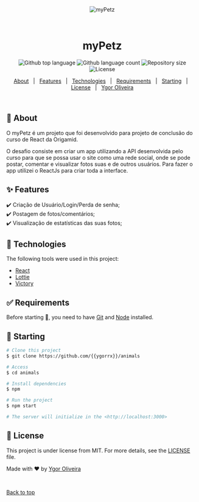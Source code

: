 <div align="center" id="top"> 
  <img src="../screenshots/print.png" alt="myPetz" />

  &#xa0;

  <!-- <a href="https://myPetz.netlify.app">myPetz</a> -->
</div>

<h1 align="center">myPetz</h1>

<p align="center">
  <img alt="Github top language" src="https://img.shields.io/github/languages/top/ygorrx/animals?color=56BEB8">

  <img alt="Github language count" src="https://img.shields.io/github/languages/count/ygorrx/animals?color=56BEB8">

  <img alt="Repository size" src="https://img.shields.io/github/repo-size/ygorrx/animals?color=56BEB8">

  <img alt="License" src="https://img.shields.io/github/license/ygorrx/animals?color=56BEB8">

  <!-- <img alt="Github issues" src="https://img.shields.io/github/issues/{{YOUR_GITHUB_USERNAME}}/animals?color=56BEB8" /> -->

  <!-- <img alt="Github forks" src="https://img.shields.io/github/forks/{{YOUR_GITHUB_USERNAME}}/animals?color=56BEB8" /> -->

  <!-- <img alt="Github stars" src="https://img.shields.io/github/stars/{{YOUR_GITHUB_USERNAME}}/animals?color=56BEB8" /> -->
</p>

<!-- Status -->

<!-- <h4 align="center"> 
	🚧  myPetz 🚀 Under construction...  🚧
</h4> 

<hr> -->

<p align="center">
  <a href="#dart-about">About</a> &#xa0; | &#xa0; 
  <a href="#sparkles-features">Features</a> &#xa0; | &#xa0;
  <a href="#rocket-technologies">Technologies</a> &#xa0; | &#xa0;
  <a href="#white_check_mark-requirements">Requirements</a> &#xa0; | &#xa0;
  <a href="#checkered_flag-starting">Starting</a> &#xa0; | &#xa0;
  <a href="#memo-license">License</a> &#xa0; | &#xa0;
  <a href="https://github.com/{{ygorrx}}" target="_blank">Ygor Oliveira</a>
</p>

<br>

## :dart: About ##

O myPetz é um projeto que foi desenvolvido para projeto de conclusão do curso de React da Origamid.

O desafio consiste em criar um app utilizando a API desenvolvida pelo curso para que se possa usar o site como uma rede social, onde se pode postar, comentar e visualizar fotos suas e de outros usuários.
Para fazer o app utilizei o ReactJs para criar toda a interface.

## :sparkles: Features ##

:heavy_check_mark: Criação de Usuário/Login/Perda de senha;\
:heavy_check_mark: Postagem de fotos/comentários;\
:heavy_check_mark: Visualização de estatísticas das suas fotos;

## :rocket: Technologies ##

The following tools were used in this project:

- [React](https://pt-br.reactjs.org/)
- [Lottie](https://lottiefiles.com/)
- [Victory](https://github.com/FormidableLabs/victory)
## :white_check_mark: Requirements ##

Before starting :checkered_flag:, you need to have [Git](https://git-scm.com) and [Node](https://nodejs.org/en/) installed.

## :checkered_flag: Starting ##

```bash
# Clone this project
$ git clone https://github.com/{{ygorrx}}/animals

# Access
$ cd animals

# Install dependencies
$ npm

# Run the project
$ npm start

# The server will initialize in the <http://localhost:3000>
```

## :memo: License ##

This project is under license from MIT. For more details, see the [LICENSE](LICENSE.md) file.


Made with :heart: by <a href="https://github.com/{{ygorrx}}" target="_blank">Ygor Oliveira</a>

&#xa0;

<a href="#top">Back to top</a>
